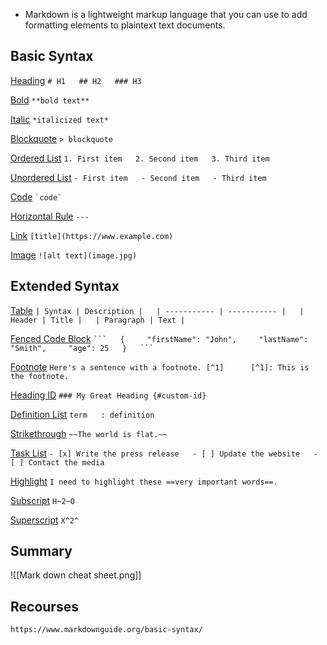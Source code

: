 - Markdown is a lightweight markup language that you can use to add formatting elements to plaintext text documents.

## Basic Syntax[](https://www.markdownguide.org/cheat-sheet/#basic-syntax)

[Heading](https://www.markdownguide.org/basic-syntax/#headings)
`# H1   ## H2   ### H3`

[Bold](https://www.markdownguide.org/basic-syntax/#bold)
`**bold text**`

[Italic](https://www.markdownguide.org/basic-syntax/#italic)
`*italicized text*`

[Blockquote](https://www.markdownguide.org/basic-syntax/#blockquotes-1)
`> blockquote`

[Ordered List](https://www.markdownguide.org/basic-syntax/#ordered-lists)
`1. First item   2. Second item   3. Third item   `

[Unordered List](https://www.markdownguide.org/basic-syntax/#unordered-lists)
`- First item   - Second item   - Third item   `

[Code](https://www.markdownguide.org/basic-syntax/#code)
`` `code` ``

[Horizontal Rule](https://www.markdownguide.org/basic-syntax/#horizontal-rules)
`---`

[Link](https://www.markdownguide.org/basic-syntax/#links)
`[title](https://www.example.com)`

[Image](https://www.markdownguide.org/basic-syntax/#images-1)
`![alt text](image.jpg)`

## Extended Syntax[](https://www.markdownguide.org/cheat-sheet/#extended-syntax)

[Table](https://www.markdownguide.org/extended-syntax/#tables)
`| Syntax | Description |   | ----------- | ----------- |   | Header | Title |   | Paragraph | Text |`

[Fenced Code Block](https://www.markdownguide.org/extended-syntax/#fenced-code-blocks)
` ```   {     "firstName": "John",     "lastName": "Smith",     "age": 25   }   ``` `

[Footnote](https://www.markdownguide.org/extended-syntax/#footnotes)
`Here's a sentence with a footnote. [^1]      [^1]: This is the footnote.`

[Heading ID](https://www.markdownguide.org/extended-syntax/#heading-ids)
`### My Great Heading {#custom-id}`

[Definition List](https://www.markdownguide.org/extended-syntax/#definition-lists)
`term   : definition`

[Strikethrough](https://www.markdownguide.org/extended-syntax/#strikethrough)
`~~The world is flat.~~`

[Task List](https://www.markdownguide.org/extended-syntax/#task-lists)
`- [x] Write the press release   - [ ] Update the website   - [ ] Contact the media`

[Highlight](https://www.markdownguide.org/extended-syntax/#highlight)
`I need to highlight these ==very important words==.`

[Subscript](https://www.markdownguide.org/extended-syntax/#subscript)
`H~2~O`

[Superscript](https://www.markdownguide.org/extended-syntax/#superscript)
`X^2^` 

## Summary
![[Mark down cheat sheet.png]]
## Recourses
	https://www.markdownguide.org/basic-syntax/
	